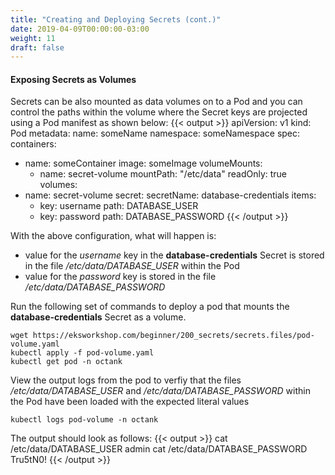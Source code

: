 ```yaml
---
title: "Creating and Deploying Secrets (cont.)"
date: 2019-04-09T00:00:00-03:00
weight: 11
draft: false
---
```


#### Exposing Secrets as Volumes
Secrets can be also mounted as data volumes on to a Pod and you can control the paths within the volume where the Secret keys are projected using a Pod manifest as shown below:
{{< output >}}
apiVersion: v1
kind: Pod
metadata:
  name: someName
  namespace: someNamespace
spec:
  containers:
  - name: someContainer
    image: someImage
    volumeMounts:
    - name: secret-volume
      mountPath: "/etc/data"
      readOnly: true
  volumes:
  - name: secret-volume
    secret:
      secretName: database-credentials
      items:
      - key: username
        path: DATABASE_USER 
      - key: password
        path: DATABASE_PASSWORD 
{{< /output >}}

With the above configuration, what will happen is:

- value for the *username* key in the **database-credentials** Secret is stored in the file */etc/data/DATABASE_USER* within the Pod
- value for the *password* key is stored in the file */etc/data/DATABASE_PASSWORD*

Run the following set of commands to deploy a pod that mounts the **database-credentials** Secret as a volume.
```
wget https://eksworkshop.com/beginner/200_secrets/secrets.files/pod-volume.yaml
kubectl apply -f pod-volume.yaml
kubectl get pod -n octank
```

View the output logs from the pod to verfiy that the files */etc/data/DATABASE_USER* and */etc/data/DATABASE_PASSWORD* within the Pod have been loaded with the expected literal values
```
kubectl logs pod-volume -n octank
```
The output should look as follows:
{{< output >}}
cat /etc/data/DATABASE_USER
admin
cat /etc/data/DATABASE_PASSWORD
Tru5tN0!
{{< /output >}}
